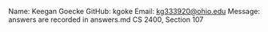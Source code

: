 ﻿Name: Keegan Goecke 
GitHub: kgoke
Email: kg333920@ohio.edu
Message: answers are recorded in answers.md
CS 2400, Section 107
